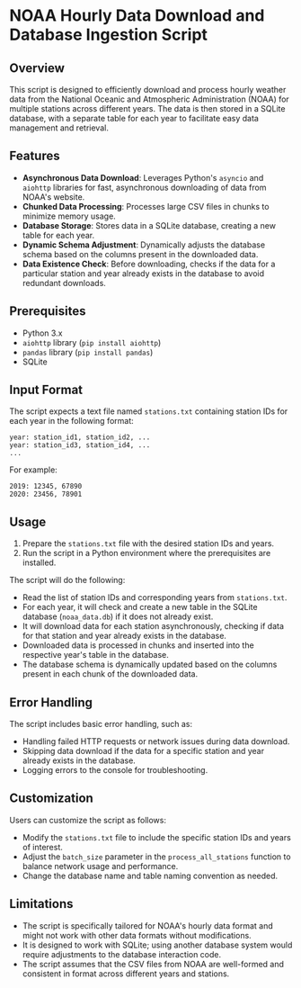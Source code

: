 # NOAA Hourly Data Download and Database Ingestion Script

## Overview

This script is designed to efficiently download and process hourly weather data from the National Oceanic and Atmospheric Administration (NOAA) for multiple stations across different years. The data is then stored in a SQLite database, with a separate table for each year to facilitate easy data management and retrieval.

## Features

- **Asynchronous Data Download**: Leverages Python's `asyncio` and `aiohttp` libraries for fast, asynchronous downloading of data from NOAA's website.
- **Chunked Data Processing**: Processes large CSV files in chunks to minimize memory usage.
- **Database Storage**: Stores data in a SQLite database, creating a new table for each year.
- **Dynamic Schema Adjustment**: Dynamically adjusts the database schema based on the columns present in the downloaded data.
- **Data Existence Check**: Before downloading, checks if the data for a particular station and year already exists in the database to avoid redundant downloads.

## Prerequisites

- Python 3.x
- `aiohttp` library (`pip install aiohttp`)
- `pandas` library (`pip install pandas`)
- SQLite

## Input Format

The script expects a text file named `stations.txt` containing station IDs for each year in the following format:

```
year: station_id1, station_id2, ...
year: station_id3, station_id4, ...
...
```

For example:

```
2019: 12345, 67890
2020: 23456, 78901
```

## Usage

1. Prepare the `stations.txt` file with the desired station IDs and years.
2. Run the script in a Python environment where the prerequisites are installed.

The script will do the following:

- Read the list of station IDs and corresponding years from `stations.txt`.
- For each year, it will check and create a new table in the SQLite database (`noaa_data.db`) if it does not already exist.
- It will download data for each station asynchronously, checking if data for that station and year already exists in the database.
- Downloaded data is processed in chunks and inserted into the respective year's table in the database.
- The database schema is dynamically updated based on the columns present in each chunk of the downloaded data.

## Error Handling

The script includes basic error handling, such as:

- Handling failed HTTP requests or network issues during data download.
- Skipping data download if the data for a specific station and year already exists in the database.
- Logging errors to the console for troubleshooting.

## Customization

Users can customize the script as follows:

- Modify the `stations.txt` file to include the specific station IDs and years of interest.
- Adjust the `batch_size` parameter in the `process_all_stations` function to balance network usage and performance.
- Change the database name and table naming convention as needed.

## Limitations

- The script is specifically tailored for NOAA's hourly data format and might not work with other data formats without modifications.
- It is designed to work with SQLite; using another database system would require adjustments to the database interaction code.
- The script assumes that the CSV files from NOAA are well-formed and consistent in format across different years and stations.